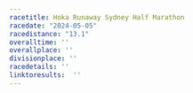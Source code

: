 ```yaml
---
racetitle: Hoka Runaway Sydney Half Marathon
racedate: "2024-05-05"
racedistance: "13.1"
overalltime: ''
overallplace: ''
divisionplace: ''
racedetails: ''
linktoresults:  ''
---
```


